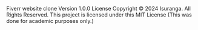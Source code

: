 Fiverr website clone
Version 1.0.0 License 
Copyright © 2024 Isuranga.
All Rights Reserved. 
This project is licensed under this MIT License
(This was done for academic purposes only.)